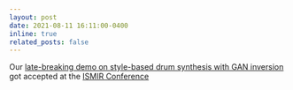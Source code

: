 ```yaml
---
layout: post
date: 2021-08-11 16:11:00-0400
inline: true
related_posts: false
---
```


Our [late-breaking demo on style-based drum synthesis with GAN inversion](https://archives.ismir.net/ismir2021/latebreaking/000041.pdf) got accepted at the [ISMIR Conference](https://2020.acmmm.org/)